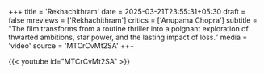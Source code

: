 +++
title = 'Rekhachithram'
date = 2025-03-21T23:55:31+05:30
draft = false
mreviews = ['Rekhachithram']
critics = ['Anupama Chopra']
subtitle = "The film transforms from a routine thriller into a poignant exploration of thwarted ambitions, star power, and the lasting impact of loss."
media = 'video'
source = 'MTCrCvMt2SA'
+++

{{< youtube id="MTCrCvMt2SA" >}}
